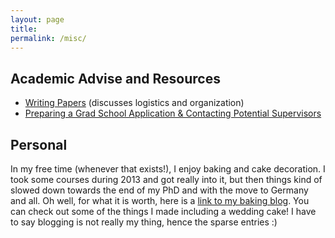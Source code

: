 ```yaml
---
layout: page
title:
permalink: /misc/
---
```


## Academic Advise and Resources

* [Writing Papers](/writing-papers/) (discusses logistics and organization)
* [Preparing a Grad School Application & Contacting Potential Supervisors](https://youtu.be/B3oANa67Iq4)

## Personal

In my free time (whenever that exists!), I enjoy baking and cake decoration. I took some courses during 2013 and got really into it, but then things kind of slowed down towards the end of my PhD and with the move to Germany and all. Oh well, for what it is worth, here is a [link to my baking blog](https://sarahsbaking.wordpress.com/). You can check out some of the things I made including a wedding cake! I have to say blogging is not really my thing, hence the sparse entries :)
